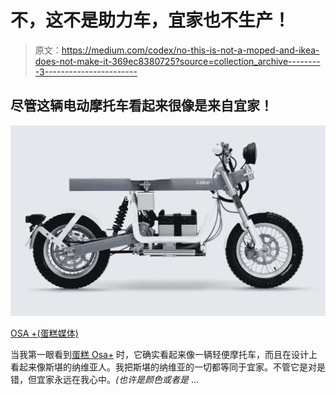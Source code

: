 # 不，这不是助力车，宜家也不生产！

> 原文：<https://medium.com/codex/no-this-is-not-a-moped-and-ikea-does-not-make-it-369ec8380725?source=collection_archive---------3----------------------->

## 尽管这辆电动摩托车看起来很像是来自宜家！

![](img/6987f19d1fc6d95da667b5c08dea8fa9.png)

[OSA +(蛋糕媒体)](https://ridecake.com/en-US/p/osa-plus-us)

当我第一眼看到[蛋糕 Osa+](https://ridecake.com/en-US/p/osa-plus-us) 时，它确实看起来像一辆轻便摩托车，而且在设计上看起来像斯堪的纳维亚人。我把斯堪的纳维亚的一切都等同于宜家。不管它是对是错，但宜家永远在我心中。*(也许是颜色或者是* …